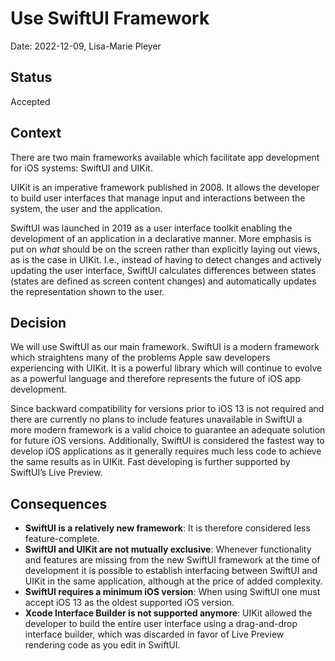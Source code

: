 # Use SwiftUI Framework

Date: 2022-12-09, Lisa-Marie Pleyer

## Status

Accepted

## Context

There are two main frameworks available which facilitate app development for iOS systems: SwiftUI and UIKit.

UIKit is an imperative framework published in 2008.
It allows the developer to build user interfaces that manage input and interactions between the system, the user and the application.

SwiftUI was launched in 2019 as a user interface toolkit enabling the development of an application in a declarative manner.
More emphasis is put on *what* should be on the screen rather than explicitly laying out views, as is the case in UIKit.
I.e., instead of having to detect changes and actively updating the user interface, SwiftUI calculates differences between states (states are defined as screen content changes) and automatically updates the representation shown to the user.

## Decision

We will use SwiftUI as our main framework.
SwiftUI is a modern framework which straightens many of the problems Apple saw developers experiencing with UIKit.
It is a powerful library which will continue to evolve as a powerful language and therefore represents the future of iOS app development.

Since backward compatibility for versions prior to iOS 13 is not required and there are currently no plans to include features unavailable in SwiftUI a more modern framework is a valid choice to guarantee an adequate solution for future iOS versions.
Additionally, SwiftUI is considered the fastest way to develop iOS applications as it generally requires much less code to achieve the same results as in UIKit.
Fast developing is further supported by SwiftUI’s Live Preview.

## Consequences

* **SwiftUI is a relatively new framework**: It is therefore considered less feature-complete.
* **SwiftUI and UIKit are not mutually exclusive**: Whenever functionality and features are missing from the new SwiftUI framework at the time of development it is possible to establish interfacing between SwiftUI and UIKit in the same application, although at the price of added complexity.
* **SwiftUI requires a minimum iOS version**: When using SwiftUI one must accept iOS 13 as the oldest supported iOS version.
* **Xcode Interface Builder is not supported anymore**: UIKit allowed the developer to build the entire user interface using a drag-and-drop interface builder, which was discarded in favor of Live Preview rendering code as you edit in SwiftUI.
